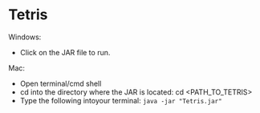 # Tetris

Windows:
 - Click on the JAR file to run.

Mac:
 - Open terminal/cmd shell
 - cd into the directory where the JAR is located: cd <PATH_TO_TETRIS> 
 - Type the following intoyour terminal: `java -jar "Tetris.jar"`
